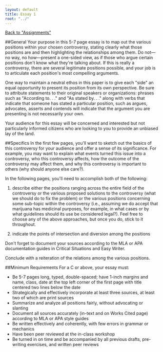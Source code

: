 ```yaml
---
layout: default
title: Essay 1
root: "../"
---
```

[Back to "Assignments"](assignments.html)

##General
Your purpose in this 5-7 page essay is to map out the various positions within your chosen controversy, stating clearly what those positions are and then highlighting the relationships among them. Do not—no way, no how—present a one-sided view, as if those who argue certain positions don't know what they're talking about. If this is really a controversy, there are several legitimate positions possible, and your job is to articulate each position's most compelling arguments. 

One way to maintain a neutral ethos in this paper is to give each "side" an equal opportunity to present its position from its own perspective. Be sure to attribute statements to their original speakers or organizations: phrases such as "According to. . ." and "As stated by. . ." along with verbs that indicate that someone has stated a particular position, such as argues, advocates, asserts and contends will indicate that the argument you are presenting is not necessarily your own.

Your audience for this essay will be concerned and interested but not particularly informed citizens who are looking to you to provide an unbiased lay of the land. 

##Specifics
In the first few pages, you'll want to sketch out the basics of this controversy for your audience and offer a sense of its significance. For example, you may want to explain what events turned this issue into a controversy, who this controversy affects, how the outcome of the controversy may affect them, and why this controversy is important to others (why should anyone else care?). 

In the following pages, you'll need to accomplish both of the following:

1.	describe either the positions ranging across the entire field of the controversy or the various proposed solutions to the controversy (what we should do to fix the problem) or the various positions concerning some sub-topic within the controversy (i.e., assuming we do accept that marijuana has medicinal purposes, for example, in what cases or by what guidelines should its use be considered legal?). Feel free to choose any of the above approaches, but once you do, stick to it throughout.

2.	indicate the points of intersection and diversion among the positions

Don't forget to document your sources according to the MLA or APA documentation guides in Critical Situations and Easy Writer. 

Conclude with a reiteration of the relations among the various positions. 


##Minimum Requirements
For a C or above, your essay must:
*	Be 5-7 pages long, typed, double-spaced; have 1-inch margins and name, class, date at the top left corner of the first page with title centered two lines below the date
*	Strategically and effectively incorporate at least three sources, at least two of which are print sources
*	Summarize and analyze all positions fairly, without advocating or slanting
*	Document all sources accurately (in-text and on Works Cited page) according to MLA or APA style guides
*	Be written effectively and coherently, with few errors in grammar or mechanics
*	Have been peer reviewed at the in-class workshop 
*	Be turned in on time and be accompanied by all previous drafts, pre-writing exercises, and written peer reviews











































